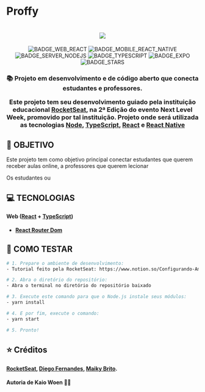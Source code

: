 # Proffy

<h1 align=center>
<img src="https://i.imgur.com/FvqXylb.png" />
</h1>

<div align="center">

![BADGE_WEB_REACT] ![BADGE_MOBILE_REACT_NATIVE] ![BADGE_SERVER_NODEJS] ![BADGE_TYPESCRIPT] ![BADGE_EXPO] ![BADGE_STARS]

</div>

<h3 align="center">

📚 Projeto em desenvolvimento e de código aberto que conecta estudantes e professores.

Este projeto tem seu desenvolvimento guiado pela instituição educacional <a href="www.rocketseat.com">**RocketSeat**<a>, na 2ª Edição do evento Next Level Week, promovido por tal instituição. Projeto onde será utilizada as tecnologias <a href="https://nodejs.org/en/">**Node**<a>, <a href="https://www.typescriptlang.org">**TypeScript**<a>, <a href="https://reactjs.org">**React**<a> e <a href="https://reactnative.dev">**React Native**<a>

</h3>

## **:dart: OBJETIVO**

Este projeto tem como objetivo principal conectar estudantes que querem receber aulas online, a professores que querem lecionar

Os estudantes ou 

## **:computer: TECNOLOGIAS**

#### **Web** ([React][react] + [TypeScript][typescript])

  - **[React Router Dom][react_router_dom]**


## **:game_die: COMO TESTAR**

```sh
# 1. Prepare o ambiente de desenvolvimento:
- Tutorial feito pela RocketSeat: https://www.notion.so/Configurando-Ambiente-NLW-98a471ad3cb6448284b8ceed31c45767

# 2. Abra o diretório do repositório:
- Abra o terminal no diretório do repositório baixado

# 3. Execute este comando para que o Node.js instale seus módulos:
- yarn install

# 4. E por fim, execute o comando:
- yarn start

# 5. Pronto!
```

## :star: Créditos 

<h4> 
  
  <a href="https://www.instagram.com/rocketseat_oficial/">**RocketSeat**<a>, 
  <a href="https://www.instagram.com/dieegosf/">**Diego Fernande**s<a>,
  <a href="https://www.instagram.com/maykbrito/">**Maiky Brito**<a>.
  
<h4>

Autoria de Kaio Woen 👋🏽


<!-- Technologies -->

[react]: https://reactjs.org/

[typescript]: https://www.typescriptlang.org/

[node]: https://nodejs.org/en/

[leaflet]: https://react-leaflet.js.org/en/

[react_native]: http://www.reactnative.com/

[express]: https://expressjs.com/

[cors]: https://expressjs.com/en/resources/middleware/cors.html

[knex]: http://knexjs.org/

[sqlite3]: https://github.com/mapbox/node-sqlite3

[tsnode]: https://github.com/TypeStrong/ts-node

[react_leaflet]: https://react-leaflet.js.org/

[react_router_dom]: https://github.com/ReactTraining/react-router/tree/master/packages/react-router-dom

[react_icons]: https://react-icons.github.io/react-icons/

[axios]: https://github.com/axios/axios

[dotenv]: https://github.com/motdotla/dotenv

[expo]: https://expo.io/

[expo_google_fonts]: https://github.com/expo/google-fonts

[react_navigation]: https://reactnavigation.org/

[react_native_maps]: https://github.com/react-native-community/react-native-maps

[expo_constants]: https://docs.expo.io/versions/latest/sdk/constants/

[react_native_svg]: https://github.com/react-native-community/react-native-svg

[expo_location]: https://docs.expo.io/versions/latest/sdk/location/

[expo_mail_composer]: https://docs.expo.io/versions/latest/sdk/mail-composer/

[font_awesome]: https://fontawesome.com/

[multer]: https://github.com/expressjs/multer

[celebrate]: https://github.com/arb/celebrate

[joi]: https://github.com/hapijs/joi

[react_dropzone]: https://github.com/react-dropzone/react-dropzone

[yarn]: https://classic.yarnpkg.com/en/docs/install/#debian-stable

<!-- Badges -->


[BADGE_WEB_REACT]: https://img.shields.io/badge/web-react-blue

[BADGE_MOBILE_REACT_NATIVE]: https://img.shields.io/badge/mobile-react%20native-blueviolet

[BADGE_EXPO]: https://img.shields.io/badge/mobile-expo-black

[BADGE_SERVER_NODEJS]: https://img.shields.io/badge/server-nodejs-important

[BADGE_STARS]: https://img.shields.io/github/stars/Woen8/Proffy.?style=social

[BADGE_TYPESCRIPT]: https://badges.frapsoft.com/typescript/code/typescript.png?v=101